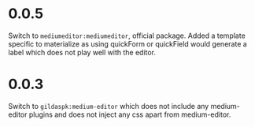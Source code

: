 # 0.0.5
Switch to `mediumeditor:mediumeditor`, official package.
Added a template specific to materialize as using quickForm or quickField would
generate a label which does not play well with the editor.

# 0.0.3

Switch to `gildaspk:medium-editor` which does not include any medium-editor plugins
and does not inject any css apart from medium-editor.
